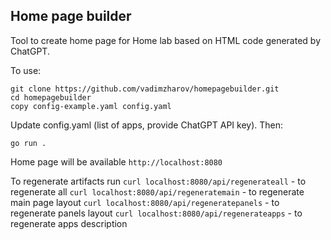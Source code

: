 ## Home page builder 

Tool to create home page for Home lab based on HTML code generated by ChatGPT.

To use:

```
git clone https://github.com/vadimzharov/homepagebuilder.git
cd homepagebuilder
copy config-example.yaml config.yaml
```

Update config.yaml (list of apps, provide ChatGPT API key). Then:

```
go run .
```

Home page will be available `http://localhost:8080`

To regenerate artifacts run
`curl localhost:8080/api/regenerateall` - to regenerate all 
`curl localhost:8080/api/regeneratemain` - to regenerate main page layout
`curl localhost:8080/api/regeneratepanels` - to regenerate panels layout
`curl localhost:8080/api/regenerateapps` - to regenerate apps description
